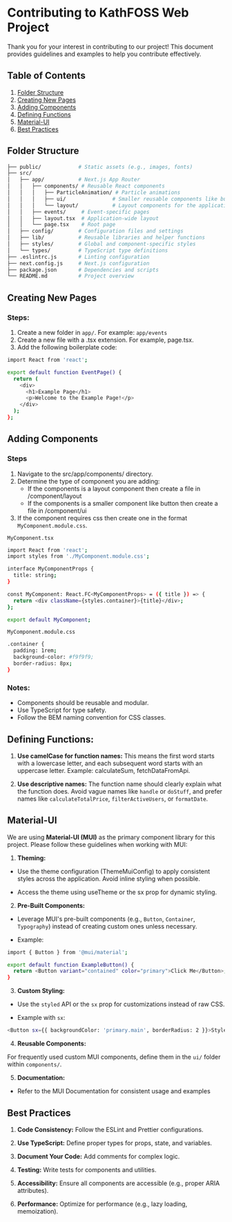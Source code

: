# Contributing to KathFOSS Web Project

Thank you for your interest in contributing to our project! This document provides guidelines and examples to help you contribute effectively.

## Table of Contents

1. [Folder Structure](#folder-structure)
2. [Creating New Pages](#creating-new-pages)
3. [Adding Components](#adding-components)
4. [Defining Functions](#defining-functions)
5. [Material-UI](#material-ui)
6. [Best Practices](#best-practices)

## Folder Structure

```bash
├── public/            # Static assets (e.g., images, fonts)
├── src/
│   ├── app/           # Next.js App Router
│   │   ├── components/ # Reusable React components
│   │   │   ├── ParticleAnimation/ # Particle animations
│   │   │   ├── ui/               # Smaller reusable components like buttons
│   │   │   └── layout/           # Layout components for the application
│   │   ├── events/     # Event-specific pages
│   │   ├── layout.tsx  # Application-wide layout
│   │   └── page.tsx    # Root page
│   ├── config/        # Configuration files and settings
│   ├── lib/           # Reusable libraries and helper functions
│   ├── styles/        # Global and component-specific styles
│   └── types/         # TypeScript type definitions
├── .eslintrc.js       # Linting configuration
├── next.config.js     # Next.js configuration
├── package.json       # Dependencies and scripts
└── README.md          # Project overview
```

## Creating New Pages

### Steps:

1. Create a new folder in `app/`. For example: `app/events`
2. Create a new file with a .tsx extension. For example, page.tsx.
3. Add the following boilerplate code:

```bash
import React from 'react';

export default function EventPage() {
  return (
    <div>
      <h1>Example Page</h1>
      <p>Welcome to the Example Page!</p>
    </div>
  );
};
```

## Adding Components

### Steps

1. Navigate to the src/app/components/ directory.
2. Determine the type of component you are adding:
   - If the components is a layout component then create a file in /component/layout
   - If the components is a smaller component like button then create a file in /component/ui
3. If the component requires css then create one in the format `MyComponent.module.css`.

`MyComponent.tsx`

```bash
import React from 'react';
import styles from './MyComponent.module.css';

interface MyComponentProps {
  title: string;
}

const MyComponent: React.FC<MyComponentProps> = ({ title }) => {
  return <div className={styles.container}>{title}</div>;
};

export default MyComponent;
```

`MyComponent.module.css`

```bash
.container {
  padding: 1rem;
  background-color: #f9f9f9;
  border-radius: 8px;
}
```

### Notes:

- Components should be reusable and modular.
- Use TypeScript for type safety.
- Follow the BEM naming convention for CSS classes.

## Defining Functions:

1. **Use camelCase for function names:** This means the first word starts with a lowercase letter, and each subsequent word starts with an uppercase letter. Example: calculateSum, fetchDataFromApi.

2. **Use descriptive names:** The function name should clearly explain what the function does. Avoid vague names like `handle` or `doStuff`, and prefer names like `calculateTotalPrice`, `filterActiveUsers`, or `formatDate`.

## Material-UI

We are using **Material-UI (MUI)** as the primary component library for this project. Please follow these guidelines when working with MUI:

1. **Theming:**

- Use the theme configuration (ThemeMuiConfig) to apply consistent styles across the application. Avoid inline styling when possible.

- Access the theme using useTheme or the sx prop for dynamic styling.

2. **Pre-Built Components:**

- Leverage MUI's pre-built components (e.g., `Button`, `Container`, `Typography`) instead of creating custom ones unless necessary.

- Example:

```bash
import { Button } from '@mui/material';

export default function ExampleButton() {
  return <Button variant="contained" color="primary">Click Me</Button>;
}
```

3. **Custom Styling:**

- Use the `styled` API or the `sx` prop for customizations instead of raw CSS.

- Example with `sx`:

```bash
<Button sx={{ backgroundColor: 'primary.main', borderRadius: 2 }}>Styled Button</Button>
```

4. **Reusable Components:**

For frequently used custom MUI components, define them in the `ui/` folder within `components/`.

5. **Documentation:**

- Refer to the MUI Documentation for consistent usage and examples

## Best Practices

1. **Code Consistency:** Follow the ESLint and Prettier configurations.

2. **Use TypeScript:** Define proper types for props, state, and variables.

3. **Document Your Code:** Add comments for complex logic.

4. **Testing:** Write tests for components and utilities.

5. **Accessibility:** Ensure all components are accessible (e.g., proper ARIA attributes).

6. **Performance:** Optimize for performance (e.g., lazy loading, memoization).

